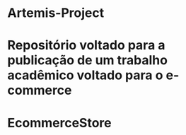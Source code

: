 
# Artemis-Project
Repositório voltado para a publicação de um trabalho acadêmico voltado para o e-commerce
=======
# EcommerceStore
